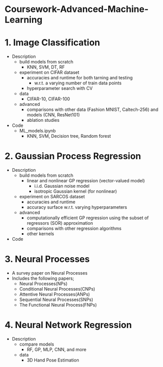 # Coursework-Advanced-Machine-Learning

# 1. Image Classification

- Description
  - build models from scratch
    - KNN, SVM, DT, RF 
  - experiment on CIFAR dataset
    - accuracies and runtime for both tarning and testing
      - w.r.t. a varying number of train data points
    - hyperparameter search with CV
  - data
    - CIFAR-10, CIFAR-100
  - advanced
    - comparisons with other data (Fashion MNIST, Caltech-256) and models (CNN, ResNet101)
    - ablation studies
- Code
  - ML_models.ipynb
    - KNN, SVM, Decision tree, Random forest

# 2. Gaussian Process Regression

- Description
  - build models from scratch
    - linear and nonlinear GP regression (vector-valued model)
      - i.i.d. Gaussian noise model 
      - isotropic Gaussian kernel (for nonlinear)
  - experiment on SARCOS dataset
    - accuracies and runtime 
    - accuracy surface w.r.t. varying hyperparameters
  - advanced
    - computationally efficient GP regression using the subset of regressors (SOR) approximation 
    - comparisons with other regression algorithms
    - other kernels
- Code

# 3. Neural Processes

- A survey paper on Neural Processes
- Includes the following papers;
  - Neural Processes(NPs)
  - Conditional Neural Processes(CNPs)
  - Attentive Neural Processes(ANPs)
  - Sequential Neural Processes(SNPs)
  - The Functional Neural Process(FNPs)

# 4. Neural Network Regression

- Description
  - compare models
    - RF, GP, MLP, CNN, and more
  - data
    - 3D Hand Pose Estimation 
